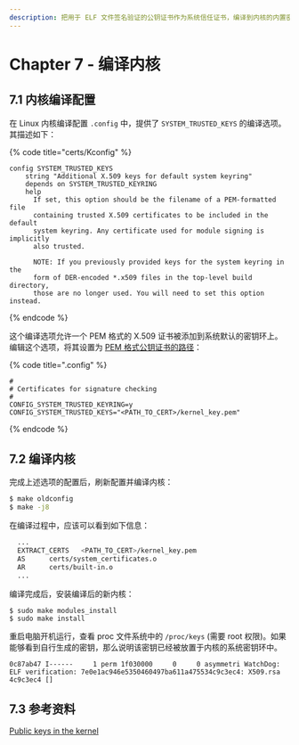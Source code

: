 ```yaml
---
description: 把用于 ELF 文件签名验证的公钥证书作为系统信任证书，编译到内核的内置密钥环中。
---
```


# Chapter 7 - 编译内核

## 7.1 内核编译配置

在 Linux 内核编译配置 `.config` 中，提供了 `SYSTEM_TRUSTED_KEYS` 的编译选项。其描述如下：

{% code title="certs/Kconfig" %}
```text
config SYSTEM_TRUSTED_KEYS
	string "Additional X.509 keys for default system keyring"
	depends on SYSTEM_TRUSTED_KEYRING
	help
	  If set, this option should be the filename of a PEM-formatted file
	  containing trusted X.509 certificates to be included in the default
	  system keyring. Any certificate used for module signing is implicitly
	  also trusted.

	  NOTE: If you previously provided keys for the system keyring in the
	  form of DER-encoded *.x509 files in the top-level build directory,
	  those are no longer used. You will need to set this option instead.
```
{% endcode %}

这个编译选项允许一个 PEM 格式的 X.509 证书被添加到系统默认的密钥环上。编辑这个选项，将其设置为 [PEM 格式公钥证书的路径](chapter-6-key-generation.md#62-mi-yao-sheng-cheng)：

{% code title=".config" %}
```text
#
# Certificates for signature checking
#
CONFIG_SYSTEM_TRUSTED_KEYRING=y
CONFIG_SYSTEM_TRUSTED_KEYS="<PATH_TO_CERT>/kernel_key.pem"
```
{% endcode %}

## 7.2 编译内核

完成上述选项的配置后，刷新配置并编译内核：

```bash
$ make oldconfig
$ make -j8
```

在编译过程中，应该可以看到如下信息：

```bash
  ...
  EXTRACT_CERTS   <PATH_TO_CERT>/kernel_key.pem
  AS      certs/system_certificates.o
  AR      certs/built-in.o
  ...
```

编译完成后，安装编译后的新内核：

```text
$ sudo make modules_install
$ sudo make install
```

重启电脑开机运行，查看 proc 文件系统中的 `/proc/keys` \(需要 root 权限\)。如果能够看到自行生成的密钥，那么说明该密钥已经被放置于内核的系统密钥环中。

```text
0c87ab47 I------     1 perm 1f030000     0     0 asymmetri WatchDog: ELF verification: 7e0e1ac946e5350460497ba611a475534c9c3ec4: X509.rsa 4c9c3ec4 []
```

## 7.3 参考资料

[Public keys in the kernel](https://www.kernel.org/doc/html/v4.15/admin-guide/module-signing.html#public-keys-in-the-kernel)


